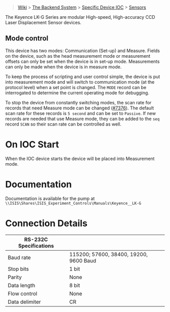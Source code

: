 > [Wiki](Home) > [The Backend System](The-Backend-System) > [Specific Device IOC](Specific-Device-IOC) > [Sensors](Sensors)

The Keyence LK-G Series are modular High-speed, High-accuracy
CCD Laser Displacement Sensor devices.

## Mode control

This device has two modes: Communication (Set-up) and Measure. Fields on the device, such as the head measurement mode or measurement offsets can only be set when the device is in set-up mode. Measurements can only be made when the device is in measure mode.

To keep the process of scripting and user control simple, the device is put into measurement mode and will switch to communication mode (at the protocol level) when a set point is changed. The `MODE` record can be interrogated to determine the current operating mode for debugging. 

To stop the device from constantly switching modes, the scan rate for records that need Measure mode can be changed ([#7376](https://github.com/ISISComputingGroup/IBEX/issues/7376)). The default scan rate for these records is `5 second` and can be set to `Passive`. If new records are needed that use Measure mode, they can be added to the `seq` record `SCAN` so their scan rate can be controlled as well.

# On IOC Start

When the IOC device starts the device will be placed into Measurement mode.

# Documentation

Documentation is available for the pump at `\\ISIS\Shares\ISIS_Experiment_Controls\Manuals\Keyence__LK-G`

# Connection Details

|      RS-232C Specifications  |   |
|---------------|------------------|
|     Baud rate | 115200; 57600, 38400, 19200, 9600 Baud       |
|     Stop bits | 1 bit            |
|        Parity | None             |
|   Data length | 8 bit            |
|  Flow control | None        |
| Data delimiter | CR |
